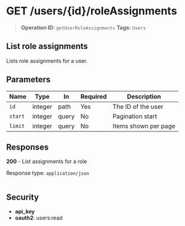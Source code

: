 # GET /users/{id}/roleAssignments

> **Operation ID:** `getUserRoleAssignments`
> **Tags:** `Users`

## List role assignments

Lists role assignments for a user.

## Parameters

| Name | Type | In | Required | Description |
|------|------|-------|----------|-------------|
| `id` | integer | path | Yes | The ID of the user |
| `start` | integer | query | No | Pagination start |
| `limit` | integer | query | No | Items shown per page |

## Responses

**200** - List assignments for a role

Response type: `application/json`

```

```


## Security

- **api_key**
- **oauth2**: users:read